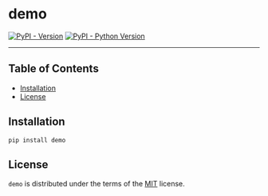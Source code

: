 # demo

[![PyPI - Version](https://img.shields.io/pypi/v/demo.svg)](https://pypi.org/project/demo)
[![PyPI - Python Version](https://img.shields.io/pypi/pyversions/demo.svg)](https://pypi.org/project/demo)

-----

## Table of Contents

- [Installation](#installation)
- [License](#license)

## Installation

```console
pip install demo
```

## License

`demo` is distributed under the terms of the [MIT](https://spdx.org/licenses/MIT.html) license.
